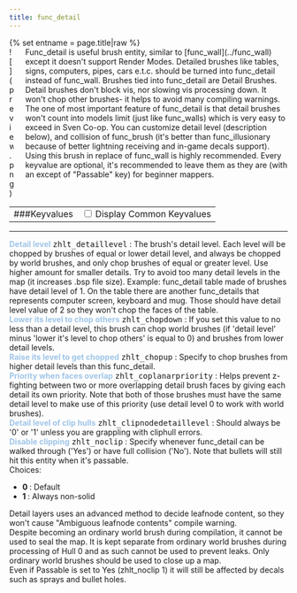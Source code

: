 ```yaml
---
title: func_detail
---
```

<div>{% set entname = page.title|raw %}</div>
<div class="container previewimg">
<div class="columns">
<div class="imagepadding column col-auto" markdown="1">![](preview.png)</div>
<div class="column entityentry" markdown="1">Func_detail is useful brush entity, similar to [func_wall](../func_wall) except it doesn't support Render Modes. Detailed brushes like tables, signs, computers, pipes, cars e.t.c. should be turned into func_detail instead of func_wall. Brushes tied into func_detail are Detail Brushes. Detail brushes don't block vis, nor slowing vis processing down. It won't chop other brushes- it helps to avoid many compiling warnings. The one of most important feature of func_detail is that detail brushes won't count into models limit (just like func_walls) which is very easy to exceed in Sven Co-op. You can customize detail level (description below), and collision of func_brush (it's better than func_illusionary because of better lightning receiving and in-game decals support). Using this brush in replace of func_wall is highly recommended. Every keyvalue are optional, it's recommended to leave them as they are (with an except of "Passable" key) for beginner mappers.</div>
</div>
</div>
<div>
<table class="titletable">
<tbody>
<tr>
<td markdown="1">###Keyvalues</td>
<td class="titletablecheck" id="checkboxandlabel"><input type="checkbox" id="displaycommon"><label for="displaycommon"> Display Common Keyvalues</label></input></td>
</tr>
</tbody>
</table>
<hr>
<div class="entityentry" markdown="1">
<span style="color:#9fc5e8;"><b>Detail level</b></span> <kbd  class="tooltip" data-tooltip="integer">zhlt_detaillevel</kbd> :
The brush's detail level. Each level will be chopped by brushes of equal or lower detail level, and always be chopped by world brushes, and only chop brushes of equal or greater level. Use higher amount for smaller details. Try to avoid too many detail levels in the map (it increases .bsp file size). Example: func_detail table made of brushes have detail level of 1. On the table there are another func_details that represents computer screen, keyboard and mug. Those should have detail level value of 2 so they won't chop the faces of the table.
</div>
<div class="entityentry" markdown="1">
<span style="color:#9fc5e8;"><b>Lower its level to chop others</b></span> <kbd  class="tooltip" data-tooltip="integer">zhlt_chopdown</kbd> :
If you set this value to no less than a detail level, this brush can chop world brushes (if 'detail level' minus 'lower it's level to chop others' is equal to 0) and brushes from lower detail levels.
</div>
<div class="entityentry" markdown="1">
<span style="color:#9fc5e8;"><b>Raise its level to get chopped</b></span> <kbd  class="tooltip" data-tooltip="integer">zhlt_chopup</kbd> :
Specify to chop brushes from higher detail levels than this func_detail.
</div>
<div class="entityentry" markdown="1">
<span style="color:#9fc5e8;"><b>Priority when faces overlap</b></span> <kbd  class="tooltip" data-tooltip="integer">zhlt_coplanarpriority</kbd> :
Helps prevent z-fighting between two or more overlapping detail brush faces by giving each detail its own priority. Note that both of those brushes must have the same detail level to make use of this priority (use detail level 0 to work with world brushes).
</div>
<div class="entityentry" markdown="1">
<span style="color:#9fc5e8;"><b>Detail level of clip hulls</b></span> <kbd  class="tooltip" data-tooltip="integer">zhlt_clipnodedetaillevel</kbd> :
Should always be '0' or '1' unless you are grappling with cliphull errors.
</div>
<div class="entityentry" markdown="1">
<span style="color:#9fc5e8;"><b>Disable clipping</b></span> <kbd  class="tooltip" data-tooltip="choices">zhlt_noclip</kbd> :
Specify whenever func_detail can be walked through ('Yes') or have full collision ('No'). Note that bullets will still hit this entity when it's passable.
<div class="accordion">
<input type="checkbox" id="accordion-1" name="accordion-checkbox" hidden>
<label class="accordion-header" for="accordion-1">
<i class="icon icon-arrow-right mr-1"></i>
Choices:
</label>
<div class="accordion-body">
<ul>
<li><b>0 </b> : Default</li>
<li><b>1 </b> : Always non-solid</li>
</ul>
</div>
</div>
</div>
</div>
<div class="notices blue" markdown="1">Detail layers uses an advanced method to decide leafnode content, so they won't cause "Ambiguous leafnode contents" compile warning.</div>
<div class="notices blue" markdown="1">Despite becoming an ordinary world brush during compilation, it cannot be used to seal the map. It is kept separate from ordinary world brushes during processing of Hull 0 and as such cannot be used to prevent leaks. Only ordinary world brushes should be used to close up a map.</div>
<div class="notices blue" markdown="1">Even if Passable is set to Yes (zhlt_noclip 1) it will still be affected by decals such as sprays and bullet holes.</div>
